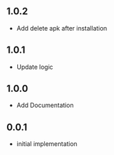 ## 1.0.2

* Add delete apk after installation

## 1.0.1

* Update logic

## 1.0.0

* Add Documentation

## 0.0.1

* initial implementation